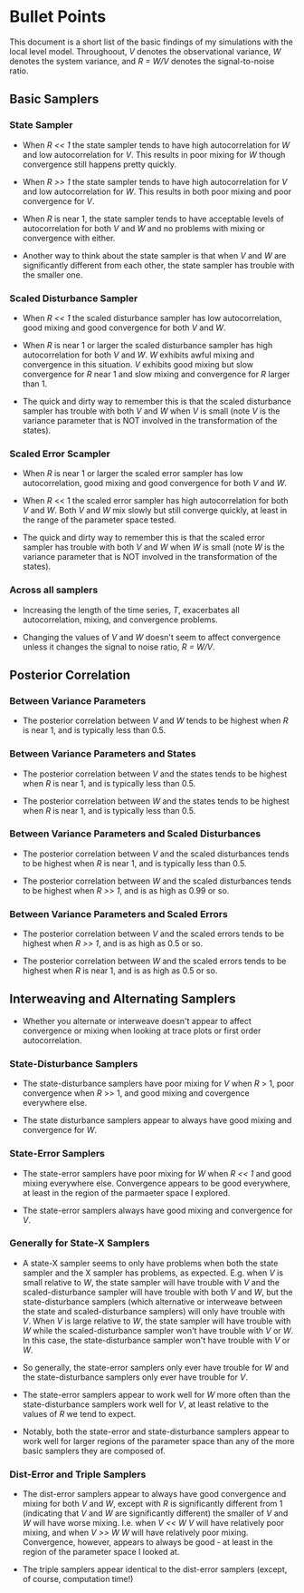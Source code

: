 Bullet Points
=========

This document is a short list of the basic findings of my simulations with the local level model. Throughoout, *V* denotes the observational variance, *W* denotes the system variance, and *R = W/V* denotes the signal-to-noise ratio.


Basic Samplers
----------

### State Sampler
* When *R << 1* the state sampler tends to have high autocorrelation for *W* and low autocorrelation for *V*. This results in poor mixing for *W* though convergence still happens pretty quickly.

* When *R >> 1* the state sampler tends to have high autocorrelation for *V* and low autocorrelation for *W*. This results in both poor mixing and poor convergence for *V*.

* When *R* is near 1, the state sampler tends to have acceptable levels of autocorrelation for both *V* and *W* and no problems with mixing or convergence with either.

* Another way to think about the state sampler is that when *V* and *W* are significantly different from each other, the state sampler has trouble with the smaller one.

### Scaled Disturbance Sampler
* When *R << 1* the scaled disturbance sampler has low autocorrelation, good mixing and good convergence for both *V* and *W*.

* When *R* is near 1 or larger the scaled disturbance sampler has high autocorrelation for both *V* and *W*. *W* exhibits awful mixing and convergence in this situation. *V* exhibits good mixing but slow convergence for *R* near 1 and slow mixing and convergence for *R* larger than 1.

* The quick and dirty way to remember this is that the scaled disturbance sampler has trouble with both *V* and *W* when *V* is small (note *V* is the variance parameter that is NOT involved in the transformation of the states).

### Scaled Error Scampler
* When *R* is near 1 or larger the scaled error sampler has low autocorrelation, good mixing and good convergence for both *V* and *W*.

* When *R* << 1 the scaled error sampler has high autocorrelation for both *V* and *W*. Both *V* and *W* mix slowly but still converge quickly, at least in the range of the parameter space tested.

* The quick and dirty way to remember this is that the scaled error sampler has trouble with both *V* and *W* when *W* is small (note *W* is the variance parameter that is NOT involved in the transformation of the states).


### Across all samplers
* Increasing the length of the time series, *T*, exacerbates all autocorrelation, mixing, and convergence problems.

* Changing the values of *V* and *W* doesn't seem to affect convergence unless it changes the signal to noise ratio, *R = W/V*.

Posterior Correlation
------------

### Between Variance Parameters
* The posterior correlation between *V* and *W* tends to be highest when *R* is near 1, and is typically less than 0.5.

### Between Variance Parameters and States
* The posterior correlation between *V* and the states tends to be highest when *R* is near 1, and is typically less than 0.5.

* The posterior correlation between *W* and the states tends to be highest when *R* is near 1, and is typically less than 0.5.

### Between Variance Parameters and Scaled Disturbances
* The posterior correlation between *V* and the scaled disturbances tends to be highest when *R* is near 1, and is typically less than 0.5.

* The posterior correlation between *W* and the scaled disturbances tends to be highest when *R >> 1*, and is as high as 0.99 or so.

### Between Variance Parameters and Scaled Errors
* The posterior correlation between *V* and the scaled errors tends to be highest when *R >> 1*, and is as high as 0.5 or so.

* The posterior correlation between *W* and the scaled errors tends to be highest when *R* is near 1, and is as high as 0.5 or so.

Interweaving and Alternating Samplers
----------------------

* Whether you alternate or interweave doesn't appear to affect convergence or mixing when looking at trace plots or first order autocorrelation.

### State-Disturbance Samplers
* The state-disturbance samplers have poor mixing for *V* when *R* > 1, poor convergence when *R* >> 1, and good mixing and covergence everywhere else.

* The state disturbance samplers appear to always have good mixing and convergence for *W*.

### State-Error Samplers
* The state-error samplers have poor mixing for *W* when *R << 1* and good mixing everywhere else. Convergence appears to be good everywhere, at least in the region of the parmaeter space I explored.

* The state-error samplers always have good mixing and convergence for *V*.

### Generally for State-X Samplers
* A state-X sampler seems to only have problems when both the state sampler and the X sampler has problems, as expected. E.g. when *V* is small relative to *W*, the state sampler will have trouble with *V* and the scaled-disturbance sampler will have trouble with both *V* and *W*, but the state-disturbance samplers (which alternative or interweave between the state and scaled-disturbance samplers) will only have trouble with *V*. When *V* is large relative to *W*, the state sampler will have trouble with *W* while the scaled-disturbance sampler won't have trouble with *V* or *W*. In this case, the state-disturbance sampler won't have trouble with *V* or *W*.

* So generally, the state-error samplers only ever have trouble for *W* and the state-disturbance samplers only ever have trouble for *V*.

* The state-error samplers appear to work well for *W* more often than the state-disturbance samplers work well for *V*, at least relative to the values of *R* we tend to expect.

* Notably, both the state-error and state-disturbance samplers appear to work well for larger regions of the parameter space than any of the more basic samplers they are composed of.

### Dist-Error and Triple Samplers
* The dist-error samplers appear to always have good convergence and mixing for both *V* and *W*, except with *R* is significantly different from 1 (indicating that *V* and *W* are significantly different) the smaller of *V* and *W* will have worse mixing. I.e. when *V << W* *V* will have relatively poor mixing, and when *V >> W* *W* will have relatively poor mixing. Convergence, however, appears to always be good - at least in the region of the parameter space I looked at.

* The triple samplers appear identical to the dist-error samplers (except, of course, computation time!)
